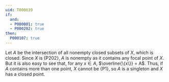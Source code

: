 ```yaml
---
uid: T000639
if:
  and:
  - P000001: true
  - P000202: true
then:
  P000107: true
---
```


Let $A$ be the intersection of all nonempty closed subsets of $X$, which is closed. Since $X$ is
{P202}, $A$ is nonempty as it contains any focal point of $X$. But it is also easy to
see that, for any $x \in A$, $\overline{\{x\}} = A$. Thus, if $A$ contains more than one point, $X$ cannot be {P1}, so
$A$ is a singleton and $X$ has a closed point.
